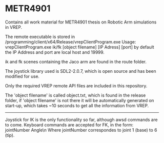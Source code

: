 # METR4901

Contains all work material for METR4901 thesis on Robotic Arm simulations in VREP.

The remote executable is stored in /programming/client/x64/Release/vrepClientProgram.exe
Usage: vrepClientProgram.exe ik/fk [object filename] [IP Adress] [port]
by default the IP Address and port are local host and 19999.

ik and fk scenes containing the Jaco arm are found in the route folder.

The joystick library used is SDL2-2.0.7, which is open source and has been modified for use.

Only the required VREP remote API files are included in this repository.

The 'object filename' is called object.txt, which is found in the release folder, if 'object filename' is not there it will be automatically generated on start-up, which takes ~10 seconds to get all the information from VREP.

_______________________________________________________________________________
Joystick for IK is the only functionality so far, although awsd commands are to come.
Keyboard commands are accepted for FK, in the form: jointNumber Angle\n
Where jointNumber correspondes to joint 1 (base) to 6 (tip).
